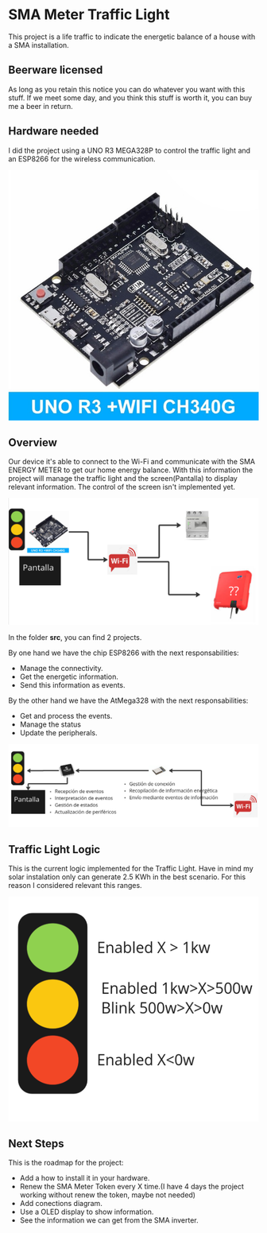 # SMA Meter Traffic Light

This project is a life traffic to indicate the energetic balance of a house with a SMA installation.

## Beerware licensed
As long as you retain this notice you can do whatever you want with this stuff. If we meet some day, and you think 
this stuff is worth it, you can buy me a beer in return.

## Hardware needed
I did the project using a UNO R3 MEGA328P to control the traffic light and an ESP8266 for the wireless communication.

![UNO-R3-MEGA328P-ESP8266.jpg](docs%2FUNO-R3-MEGA328P-ESP8266.jpg)

## Overview
Our device it's able to connect to the Wi-Fi and communicate with the SMA ENERGY METER to get our home energy balance. 
With this information the project will manage the traffic light and the screen(Pantalla) to display relevant information.
The control of the screen isn't implemented yet.

![img.png](docs/overview.png)

In the folder **src**, you can find 2 projects. 

By one hand we have the chip ESP8266 with the next responsabilities:
 - Manage the connectivity.
 - Get the energetic information.
 - Send this information as events.

By the other hand we have the AtMega328 with the next responsabilities:
 - Get and process the events.
 - Manage the status
 - Update the peripherals.

![img.png](docs/chips-responsabilities.png)

## Traffic Light Logic

This is the current logic implemented for the Traffic Light. Have in mind my solar instalation only can generate 2.5 KWh
in the best scenario. For this reason I considered relevant this ranges.

![img.png](docs/traffic-light-logic.png)

## Next Steps
This is the roadmap for the project:
- Add a how to install it in your hardware.
- Renew the SMA Meter Token every X time.(I have 4 days the project working without renew the token, maybe not needed)
- Add conections diagram.
- Use a OLED display to show information.
- See the information we can get from the SMA inverter.